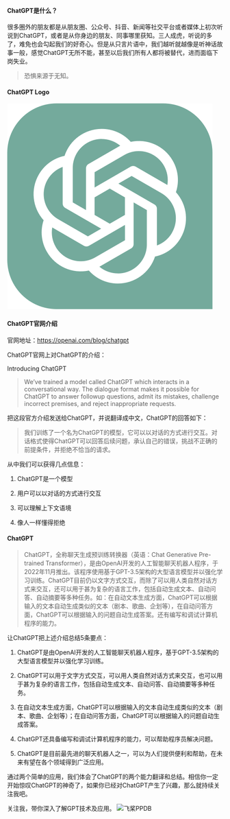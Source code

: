 #### ChatGPT是什么？
很多圈外的朋友都是从朋友圈、公众号、抖音、新闻等社交平台或者媒体上初次听说到ChatGPT，或者是从你身边的朋友、同事哪里获知。三人成虎，听说的多了，难免也会勾起我们的好奇心。但是从只言片语中，我们越听就越像是听神话故事一般，感觉ChatGPT无所不能，甚至以后我们所有人都将被替代，进而面临下岗失业。
> 恐惧来源于无知。

#### ChatGPT Logo
![ChatGPT Logo](img/480px-ChatGPT_logo.svg.png)
#### ChatGPT官网介绍
官网地址：https://openai.com/blog/chatgpt

ChatGPT官网上对ChatGPT的介绍：

Introducing ChatGPT

> We’ve trained a model called ChatGPT which interacts in a conversational way. The dialogue format makes it possible for ChatGPT to answer followup questions, admit its mistakes, challenge incorrect premises, and reject inappropriate requests.

把这段官方介绍发送给ChatGPT，并说翻译成中文，ChatGPT的回答如下：

> 我们训练了一个名为ChatGPT的模型，它可以以对话的方式进行交互。对话格式使得ChatGPT可以回答后续问题，承认自己的错误，挑战不正确的前提条件，并拒绝不恰当的请求。

从中我们可以获得几点信息：

1. ChatGPT是一个模型

2. 用户可以以对话的方式进行交互

3. 可以理解上下文语境

4. 像人一样懂得拒绝

#### ChatGPT
> ChatGPT，全称聊天生成预训练转换器（英语：Chat Generative Pre-trained Transformer），是由OpenAI开发的人工智能聊天机器人程序，于2022年11月推出。该程序使用基于GPT-3.5架构的大型语言模型并以强化学习训练。ChatGPT目前仍以文字方式交互，而除了可以用人类自然对话方式来交互，还可以用于甚为复杂的语言工作，包括自动生成文本、自动问答、自动摘要等多种任务。如：在自动文本生成方面，ChatGPT可以根据输入的文本自动生成类似的文本（剧本、歌曲、企划等），在自动问答方面，ChatGPT可以根据输入的问题自动生成答案。还有编写和调试计算机程序的能力。

让ChatGPT把上述介绍总结5条要点：

1. ChatGPT是由OpenAI开发的人工智能聊天机器人程序，基于GPT-3.5架构的大型语言模型并以强化学习训练。

2. ChatGPT可以用于文字方式交互，可以用人类自然对话方式来交互，也可以用于甚为复杂的语言工作，包括自动生成文本、自动问答、自动摘要等多种任务。

3. 在自动文本生成方面，ChatGPT可以根据输入的文本自动生成类似的文本（剧本、歌曲、企划等）；在自动问答方面，ChatGPT可以根据输入的问题自动生成答案。

4. ChatGPT还具备编写和调试计算机程序的能力，可以帮助程序员解决问题。

5. ChatGPT是目前最先进的聊天机器人之一，可以为人们提供便利和帮助，在未来有望在各个领域得到广泛应用。

通过两个简单的应用，我们体会了ChatGPT的两个能力翻译和总结。相信你一定开始惊叹ChatGPT的神奇了，如果你已经对ChatGPT产生了兴趣，那么就持续关注我吧。

关注我，带你深入了解GPT技术及应用。
![飞桨PPDB](https://ai-studio-static-online.cdn.bcebos.com/e939f12ab7034a069fb4581dec21bb233473ed75fdd543d683982921ddb69167)